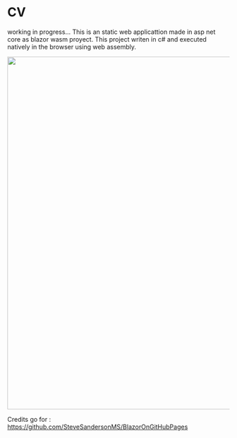 # CV
working in progress...
This is an static web applicattion made in asp net core as blazor wasm proyect. 
This project writen in c# and executed natively in the browser using web assembly.

<img align="center" width="800" src="https://user-images.githubusercontent.com/43806203/218275275-050dced1-3b17-4a31-9d8c-829de59b5443.png" />


Credits go for : 
https://github.com/SteveSandersonMS/BlazorOnGitHubPages
